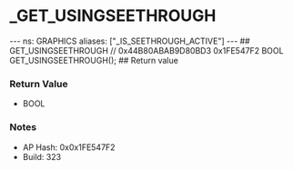 # _GET_USINGSEETHROUGH

--- ns: GRAPHICS aliases: ["_IS_SEETHROUGH_ACTIVE"] --- ## GET_USINGSEETHROUGH  // 0x44B80ABAB9D80BD3 0x1FE547F2 BOOL GET_USINGSEETHROUGH();  ## Return value

### Return Value
* BOOL

### Notes
* AP Hash: 0x0x1FE547F2
* Build: 323

